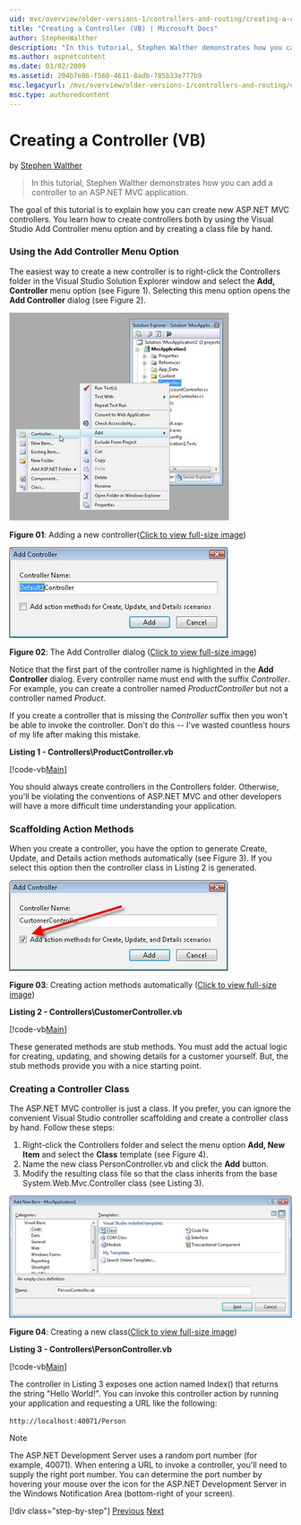 ```yaml
---
uid: mvc/overview/older-versions-1/controllers-and-routing/creating-a-controller-vb
title: "Creating a Controller (VB) | Microsoft Docs"
author: StephenWalther
description: "In this tutorial, Stephen Walther demonstrates how you can add a controller to an ASP.NET MVC application."
ms.author: aspnetcontent
ms.date: 03/02/2009
ms.assetid: 204b7e86-f560-4611-8adb-785b33e777b9
msc.legacyurl: /mvc/overview/older-versions-1/controllers-and-routing/creating-a-controller-vb
msc.type: authoredcontent
---
```

Creating a Controller (VB)
====================
by [Stephen Walther](https://github.com/StephenWalther)

> In this tutorial, Stephen Walther demonstrates how you can add a controller to an ASP.NET MVC application.


The goal of this tutorial is to explain how you can create new ASP.NET MVC controllers. You learn how to create controllers both by using the Visual Studio Add Controller menu option and by creating a class file by hand.

### Using the Add Controller Menu Option

The easiest way to create a new controller is to right-click the Controllers folder in the Visual Studio Solution Explorer window and select the **Add, Controller** menu option (see Figure 1). Selecting this menu option opens the **Add Controller** dialog (see Figure 2).


[![The New Project dialog box](creating-a-controller-vb/_static/image1.jpg)](creating-a-controller-vb/_static/image1.png)

**Figure 01**: Adding a new controller([Click to view full-size image](creating-a-controller-vb/_static/image2.png))


[![The New Project dialog box](creating-a-controller-vb/_static/image2.jpg)](creating-a-controller-vb/_static/image3.png)

**Figure 02**: The Add Controller dialog ([Click to view full-size image](creating-a-controller-vb/_static/image4.png))


Notice that the first part of the controller name is highlighted in the **Add Controller** dialog. Every controller name must end with the suffix *Controller*. For example, you can create a controller named *ProductController* but not a controller named *Product*.


If you create a controller that is missing the *Controller* suffix then you won't be able to invoke the controller. Don't do this -- I've wasted countless hours of my life after making this mistake.


**Listing 1 - Controllers\ProductController.vb**

[!code-vb[Main](creating-a-controller-vb/samples/sample1.vb)]

You should always create controllers in the Controllers folder. Otherwise, you'll be violating the conventions of ASP.NET MVC and other developers will have a more difficult time understanding your application.

### Scaffolding Action Methods

When you create a controller, you have the option to generate Create, Update, and Details action methods automatically (see Figure 3). If you select this option then the controller class in Listing 2 is generated.


[![Creating action methods automatically](creating-a-controller-vb/_static/image3.jpg)](creating-a-controller-vb/_static/image5.png)

**Figure 03**: Creating action methods automatically ([Click to view full-size image](creating-a-controller-vb/_static/image6.png))


**Listing 2 - Controllers\CustomerController.vb**

[!code-vb[Main](creating-a-controller-vb/samples/sample2.vb)]

These generated methods are stub methods. You must add the actual logic for creating, updating, and showing details for a customer yourself. But, the stub methods provide you with a nice starting point.

### Creating a Controller Class

The ASP.NET MVC controller is just a class. If you prefer, you can ignore the convenient Visual Studio controller scaffolding and create a controller class by hand. Follow these steps:

1. Right-click the Controllers folder and select the menu option **Add, New Item** and select the **Class** template (see Figure 4).
2. Name the new class PersonController.vb and click the **Add** button.
3. Modify the resulting class file so that the class inherits from the base System.Web.Mvc.Controller class (see Listing 3).


[![Creating a new class](creating-a-controller-vb/_static/image4.jpg)](creating-a-controller-vb/_static/image7.png)

**Figure 04**: Creating a new class([Click to view full-size image](creating-a-controller-vb/_static/image8.png))


**Listing 3 - Controllers\PersonController.vb**

[!code-vb[Main](creating-a-controller-vb/samples/sample3.vb)]

The controller in Listing 3 exposes one action named Index() that returns the string "Hello World!". You can invoke this controller action by running your application and requesting a URL like the following:

`http://localhost:40071/Person`

> [!NOTE]
> 
> The ASP.NET Development Server uses a random port number (for example, 40071). When entering a URL to invoke a controller, you'll need to supply the right port number. You can determine the port number by hovering your mouse over the icon for the ASP.NET Development Server in the Windows Notification Area (bottom-right of your screen).
> 
> [!div class="step-by-step"]
> [Previous](adding-dynamic-content-to-a-cached-page-vb.md)
> [Next](creating-an-action-vb.md)
